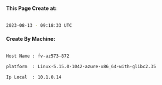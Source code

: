 
   
#### This Page Create at:

```bash

2023-08-13 - 09:18:33 UTC

```

#### Create By Machine:

```bash

Host Name : fv-az573-872

platform  : Linux-5.15.0-1042-azure-x86_64-with-glibc2.35

Ip Local  : 10.1.0.14

```

